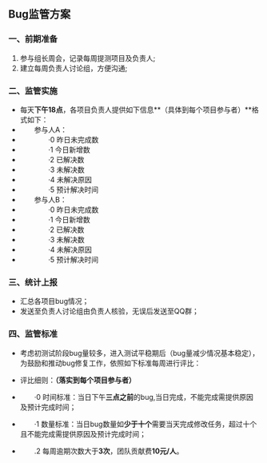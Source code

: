 ## Bug监管方案


### 一、前期准备
1.  参与组长周会，记录每周提测项目及负责人;
2.  建立每周负责人讨论组，方便沟通;

### 二、监管实施
* 每天**下午18点**，各项目负责人提供如下信息**（具体到每个项目参与者）**格式如下：
* &emsp;&emsp;参与人A：
* &emsp;&emsp;&emsp;&emsp;·0 昨日未完成数
* &emsp;&emsp;&emsp;&emsp;·1 今日新增数
* &emsp;&emsp;&emsp;&emsp;·2 已解决数
* &emsp;&emsp;&emsp;&emsp;·3 未解决数
* &emsp;&emsp;&emsp;&emsp;·4 未解决原因
* &emsp;&emsp;&emsp;&emsp;·5 预计解决时间
* &emsp;&emsp;参与人B：
* &emsp;&emsp;&emsp;&emsp;·0 昨日未完成数
* &emsp;&emsp;&emsp;&emsp;·1 今日新增数
* &emsp;&emsp;&emsp;&emsp;·2 已解决数
* &emsp;&emsp;&emsp;&emsp;·3 未解决数
* &emsp;&emsp;&emsp;&emsp;·4 未解决原因
* &emsp;&emsp;&emsp;&emsp;·5 预计解决时间


### 三、统计上报
* 汇总各项目bug情况；
* 发送至负责人讨论组由负责人核验，无误后发送至QQ群；

### 四、监管标准
* 考虑初测试阶段bug量较多，进入测试平稳期后（bug量减少情况基本稳定），为鼓励和推动bug修复工作，依照如下标准每周进行评比：

* 评比细则：**（落实到每个项目参与者）**
* &emsp;&emsp;·0 时间标准：当日下午**三点之前**的bug,当日完成，不能完成需提供原因及预计完成时间；
* &emsp;&emsp;·1 数量标准：当日bug数量如**少于十个**需要当天完成修改任务，超过十个且不能完成需提供原因及预计完成时间；
* &emsp;&emsp;.2 每周逾期次数大于**3次**，团队贡献费**10元/人**。
